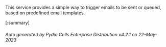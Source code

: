






This service provides a simple way to trigger emails to be sent or queued, based on predefined email templates.

[:summary]

###### Auto generated by Pydio Cells Enterprise Distribution v4.2.1 on 22-May-2023
